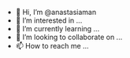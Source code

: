 - 👋 Hi, I’m @anastasiaman
- 👀 I’m interested in ...
- 🌱 I’m currently learning ...
- 💞️ I’m looking to collaborate on ...
- 📫 How to reach me ...

<!---
anastasiaman/anastasiaman is a ✨ special ✨ repository because its `README.md` (this file) appears on your GitHub profile.
You can click the Preview link to take a look at your changes.
--->

